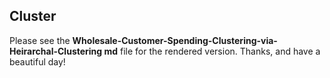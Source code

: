 ## Cluster

Please see the **Wholesale-Customer-Spending-Clustering-via-Heirarchal-Clustering md** file for the rendered version. Thanks, and have a beautiful day!
